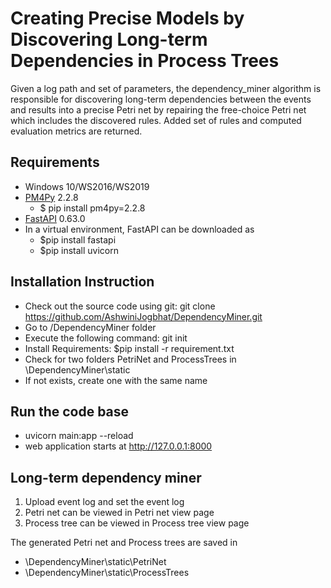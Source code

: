 # Creating Precise Models by Discovering Long-term Dependencies in Process Trees

Given a log path and set of parameters, the dependency_miner algorithm is responsible for discovering long-term dependencies between the events and results into a precise Petri net by repairing the free-choice Petri net which includes the discovered rules. Added set of rules and computed evaluation metrics are returned.

## Requirements
- Windows 10/WS2016/WS2019
- [PM4Py](https://pm4py.fit.fraunhofer.de/) 2.2.8
  - $ pip install pm4py=2.2.8
- [FastAPI](https://fastapi.tiangolo.com/tutorial/) 0.63.0 
- In a virtual environment, FastAPI can be downloaded as  
   - $pip install fastapi 
   - $pip install uvicorn 


## Installation Instruction
- Check out the source code using git: git clone https://github.com/AshwiniJogbhat/DependencyMiner.git
- Go to /DependencyMiner folder
- Execute the following command: git init
- Install Requirements: $pip install -r requirement.txt
- Check for two folders PetriNet and ProcessTrees in <path>\DependencyMiner\static
- If not exists, create one with the same name
### 

## Run the code base
- uvicorn main:app --reload
- web application starts at http://127.0.0.1:8000

## Long-term dependency miner
1. Upload event log and set the event log
2. Petri net can be viewed in Petri net view page
3. Process tree can be viewed in Process tree view page

The generated Petri net and Process trees are saved in 
- <path>\DependencyMiner\static\PetriNet
- <path>\DependencyMiner\static\ProcessTrees

